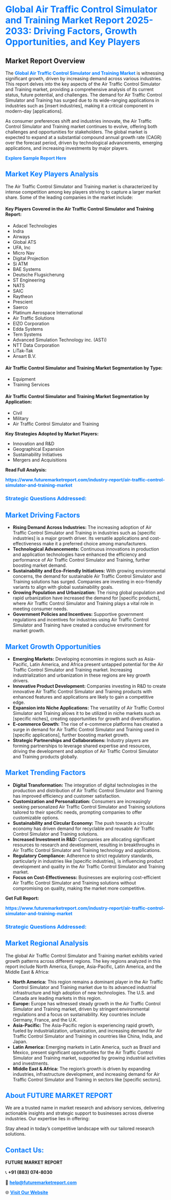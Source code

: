 <h1 style="color: #007BFF;">Global Air Traffic Control Simulator and Training Market Report 2025-2033: Driving Factors, Growth Opportunities, and Key Players</h1>

<section id="overview">
<h2>Market Report Overview</h2>
<p>The <a href="https://www.futuremarketreport.com/industry-report/air-traffic-control-simulator-and-training-market" style="color: #007BFF; text-decoration: none;"><strong>Global Air Traffic Control Simulator and Training Market</strong></a> is witnessing significant growth, driven by increasing demand across various industries. This report delves into the key aspects of the Air Traffic Control Simulator and Training market, providing a comprehensive analysis of its current status, future potential, and challenges. The demand for Air Traffic Control Simulator and Training has surged due to its wide-ranging applications in industries such as [insert industries], making it a critical component in modern-day [applications].</p>
<p>As consumer preferences shift and industries innovate, the Air Traffic Control Simulator and Training market continues to evolve, offering both challenges and opportunities for stakeholders. The global market is expected to expand at a substantial compound annual growth rate (CAGR) over the forecast period, driven by technological advancements, emerging applications, and increasing investments by major players.</p>
</section>

<section id="overview">
<p><a href="https://www.futuremarketreport.com/request-sample/reportId=116467" style="color: #007BFF; text-decoration: none;"><strong>Explore Sample Report Here</strong></a></p>
</section>

<section id="key-players">
<h2 style="color: #007BFF;">Market Key Players Analysis</h2>
<p>The Air Traffic Control Simulator and Training market is characterized by intense competition among key players striving to capture a larger market share. Some of the leading companies in the market include:</p>
<h4>Key Players Covered in the Air Traffic Control Simulator and Training Report:</h4>
<ul><li>Adacel Technologies</li><li>Indra</li><li>Airways</li><li>Global ATS</li><li>UFA, Inc</li><li>Micro Nav</li><li>Digital Projection</li><li>Si ATM</li><li>BAE Systems</li><li>Deutsche Flugsicherung</li><li>ST Engineering</li><li>NATS</li><li>SAIC</li><li>Raytheon</li><li>Prescient</li><li>Saerco</li><li>Platinum Aerospace International</li><li>Air Traffic Solutions</li><li>EIZO Corporation</li><li>Edda Systems</li><li>Tern Systems</li><li>Advanced Simulation Technology inc. (ASTi)</li><li>NTT Data Corporation</li><li>LiTak-Tak</li><li>Ansart B.V.</li></ul>
<h4>Air Traffic Control Simulator and Training Market Segmentation by Type:</h4>
<ul><li>Equipment</li><li>Training Services</li></ul>

<h4>Air Traffic Control Simulator and Training Market Segmentation by Application:</h4>
<ul><li>Civil</li><li>Military</li><li>Air Traffic Control Simulator and Training</li></ul>
<p><strong>Key Strategies Adopted by Market Players:</strong></p>
<ul>
<li>Innovation and R&D</li>
<li>Geographical Expansion</li>
<li>Sustainability Initiatives</li>
<li>Mergers and Acquisitions</li>
</ul>
</section>

<section>
<p><strong>Read Full Analysis: </strong></p><a href="https://www.futuremarketreport.com/industry-report/air-traffic-control-simulator-and-training-market" style="color: #007BFF; text-decoration: none;"><strong>https://www.futuremarketreport.com/industry-report/air-traffic-control-simulator-and-training-market</strong></a>
<h3 style="color: #007BFF;">Strategic Questions Addressed:</h3>
</section>

<section id="driving-factors">
<h2 style="color: #007BFF;">Market Driving Factors</h2>
<ul>
<li><strong>Rising Demand Across Industries:</strong> The increasing adoption of Air Traffic Control Simulator and Training in industries such as [specific industries] is a major growth driver. Its versatile applications and cost-effectiveness make it a preferred choice among manufacturers.</li>
<li><strong>Technological Advancements:</strong> Continuous innovations in production and application technologies have enhanced the efficiency and performance of Air Traffic Control Simulator and Training, further boosting market demand.</li>
<li><strong>Sustainability and Eco-Friendly Initiatives:</strong> With growing environmental concerns, the demand for sustainable Air Traffic Control Simulator and Training solutions has surged. Companies are investing in eco-friendly variants to align with global sustainability goals.</li>
<li><strong>Growing Population and Urbanization:</strong> The rising global population and rapid urbanization have increased the demand for [specific products], where Air Traffic Control Simulator and Training plays a vital role in meeting consumer needs.</li>
<li><strong>Government Policies and Incentives:</strong> Supportive government regulations and incentives for industries using Air Traffic Control Simulator and Training have created a conducive environment for market growth.</li>
</ul>
</section>

<section id="growth-opportunities">
<h2 style="color: #007BFF;">Market Growth Opportunities</h2>
<ul>
<li><strong>Emerging Markets:</strong> Developing economies in regions such as Asia-Pacific, Latin America, and Africa present untapped potential for the Air Traffic Control Simulator and Training market. Increasing industrialization and urbanization in these regions are key growth drivers.</li>
<li><strong>Innovative Product Development:</strong> Companies investing in R&D to create innovative Air Traffic Control Simulator and Training products with enhanced features and applications are likely to gain a competitive edge.</li>
<li><strong>Expansion into Niche Applications:</strong> The versatility of Air Traffic Control Simulator and Training allows it to be utilized in niche markets such as [specific niches], creating opportunities for growth and diversification.</li>
<li><strong>E-commerce Growth:</strong> The rise of e-commerce platforms has created a surge in demand for Air Traffic Control Simulator and Training used in [specific applications], further boosting market growth.</li>
<li><strong>Strategic Partnerships and Collaborations:</strong> Industry players are forming partnerships to leverage shared expertise and resources, driving the development and adoption of Air Traffic Control Simulator and Training products globally.</li>
</ul>
</section>

<section id="trending-factors">
<h2 style="color: #007BFF;">Market Trending Factors</h2>
<ul>
<li><strong>Digital Transformation:</strong> The integration of digital technologies in the production and distribution of Air Traffic Control Simulator and Training has improved efficiency and customer satisfaction.</li>
<li><strong>Customization and Personalization:</strong> Consumers are increasingly seeking personalized Air Traffic Control Simulator and Training solutions tailored to their specific needs, prompting companies to offer customizable options.</li>
<li><strong>Sustainability and Circular Economy:</strong> The push towards a circular economy has driven demand for recyclable and reusable Air Traffic Control Simulator and Training solutions.</li>
<li><strong>Increased Investment in R&D:</strong> Companies are allocating significant resources to research and development, resulting in breakthroughs in Air Traffic Control Simulator and Training technology and applications.</li>
<li><strong>Regulatory Compliance:</strong> Adherence to strict regulatory standards, particularly in industries like [specific industries], is influencing product development and quality in the Air Traffic Control Simulator and Training market.</li>
<li><strong>Focus on Cost-Effectiveness:</strong> Businesses are exploring cost-efficient Air Traffic Control Simulator and Training solutions without compromising on quality, making the market more competitive.</li>
</ul>
</section>

<section>
<p><strong>Get Full Report: </strong></p><a href="https://www.futuremarketreport.com/industry-report/air-traffic-control-simulator-and-training-market" style="color: #007BFF; text-decoration: none;"><strong>https://www.futuremarketreport.com/industry-report/air-traffic-control-simulator-and-training-market</strong></a>
<h3 style="color: #007BFF;">Strategic Questions Addressed:</h3>
</section>


<section id="regional-analysis">
<h2 style="color: #007BFF;">Market Regional Analysis</h2>
<p>The global Air Traffic Control Simulator and Training market exhibits varied growth patterns across different regions. The key regions analyzed in this report include North America, Europe, Asia-Pacific, Latin America, and the Middle East & Africa:</p>
<ul>
<li><strong>North America:</strong> This region remains a dominant player in the Air Traffic Control Simulator and Training market due to its advanced industrial infrastructure and high adoption of new technologies. The U.S. and Canada are leading markets in this region.</li>
<li><strong>Europe:</strong> Europe has witnessed steady growth in the Air Traffic Control Simulator and Training market, driven by stringent environmental regulations and a focus on sustainability. Key countries include Germany, France, and the U.K.</li>
<li><strong>Asia-Pacific:</strong> The Asia-Pacific region is experiencing rapid growth, fueled by industrialization, urbanization, and increasing demand for Air Traffic Control Simulator and Training in countries like China, India, and Japan.</li>
<li><strong>Latin America:</strong> Emerging markets in Latin America, such as Brazil and Mexico, present significant opportunities for the Air Traffic Control Simulator and Training market, supported by growing industrial activities and investments.</li>
<li><strong>Middle East & Africa:</strong> The region’s growth is driven by expanding industries, infrastructure development, and increasing demand for Air Traffic Control Simulator and Training in sectors like [specific sectors].</li>
</ul>
</section>

<footer>
<h2 style="color: #007BFF;">About FUTURE MARKET REPORT</h2>
<p>We are a trusted name in market research and advisory services, delivering actionable insights and strategic support to businesses across diverse industries. Our expertise lies in offering:</p>

<p>Stay ahead in today’s competitive landscape with our tailored research solutions.</p>

<h2 style="color: #007BFF;">Contact Us:</h2>
<p><strong>FUTURE MARKET REPORT</strong></p>
<p>📞 <strong>+91 (883) 074-8030</strong></p>
<p>📧 <strong><a href="mailto:help@futuremarketreport.com" style="color: #007BFF;">help@futuremarketreport.com</a></strong></p>
<p>🌐 <strong><a href="https://www.futuremarketreport.com/" style="color: #007BFF;">Visit Our Website</a></strong></p>
</footer>